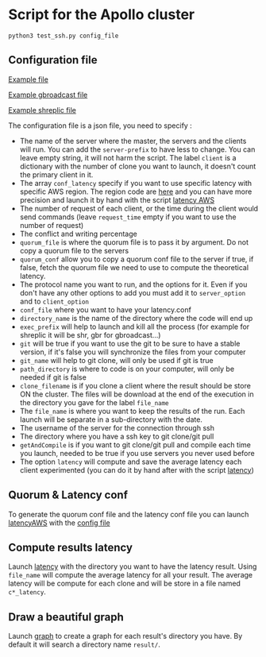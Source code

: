 # Script for the Apollo cluster

    python3 test_ssh.py config_file

## Configuration file
[Example file](config_template.json)

[Example gbroadcast file](example/gbroadcast.json)

[Example shreplic file](example/shreplic.json)

The configuration file is a json file, you need to specify :
- The name of the server where the master, the servers and the clients will run. You can add the `server-prefix` to have less to change. You can leave empty string, it will not harm the script. The label `client` is a dictionary with the number of clone you want to launch, it doesn't count the primary client in it.
- The array `conf_latency` specify if you want to use specific latency with specific AWS region. The region code are [here](https://www.cloudping.co/grid/p_90/timeframe/1Y) and you can have more precision and launch it by hand with the script [latency AWS](latencyAWS.py)
- The number of request of each client, or the time during the client would send commands (leave `request_time` empty if you want to use the number of request)
- The conflict and writing percentage
- `quorum_file` is where the quorum file is to pass it by argument. Do not copy a quorum file to the servers
- `quorum_conf` allow you to copy a quorum conf file to the server if true, if false, fetch the quorum file we need to use to compute the theoretical latency.
- The protocol name you want to run, and the options for it. Even if you don't have any other options to add you must add it to `server_option` and to `client_option`
- `conf_file` where you want to have your latency.conf
- `directory_name` is the name of the directory where the code will end up
- `exec_prefix` will help to launch and kill all the process (for example for shreplic it will be shr, gbr for gbroadcast...)
- `git` will be true if you want to use the git to be sure to have a stable version, if it's false you will synchronize the files from your computer
- `git_name` will help to git clone, will only be used if git is true
- `path_directory` is where to code is on your computer, will only be needed if git is false
- `clone_filename` is if you clone a client where the result should be store ON the cluster. The files will be download at the end of the execution in the directory you gave for the label `file_name`
- The `file_name` is where you want to keep the results of the run. Each launch will be separate in a sub-directory with the date.
- The username of the server for the connection through ssh
- The directory where you have a ssh key to git clone/git pull
- `getAndCompile` is if you want to git clone/git pull and compile each time you launch, needed to be true if you use servers you never used before
- The option `latency` will compute and save the average latency each client experimented (you can do it by hand after with the script [latency](latency.py))

## Quorum & Latency conf
To generate the quorum conf file and the latency conf file you can launch [latencyAWS](latencyAWS.py) with the [config file](config_template.json)

## Compute results latency
Launch [latency](latency.py) with the directory you want to have the latency result. Using `file_name` will compute the average latency for all your result. The average latency will be compute for each clone and will be store in a file named `c*_latency`.

## Draw a beautiful graph
Launch [graph](graph.py) to create a graph for each result's directory you have. By default it will search a directory name `result/`.

